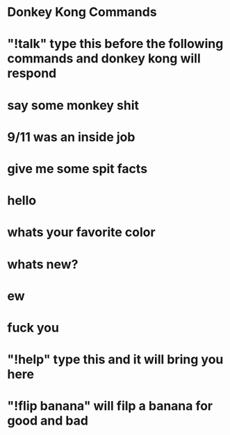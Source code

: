 # Donkey Kong Commands
#
#
# "!talk" type this before the following commands and donkey kong will respond
# say some monkey shit
# 9/11 was an inside job
# give me some spit facts
# hello
# whats your favorite color
# whats new?
# ew
# fuck you
# "!help" type this and it will bring you here
# "!flip banana" will filp a banana for good and bad
